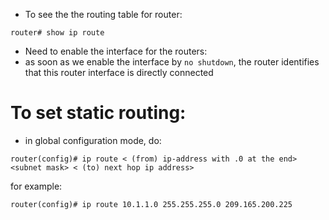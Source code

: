 - To see the the routing table for router:
```
router# show ip route
```
- Need to enable the interface for the routers:
- as soon as we enable the interface by `no shutdown`, the router identifies that this router interface is directly connected

# To set static routing:
- in global configuration mode, do:
```
router(config)# ip route < (from) ip-address with .0 at the end> <subnet mask> < (to) next hop ip address>
```
for example:
```
router(config)# ip route 10.1.1.0 255.255.255.0 209.165.200.225
```